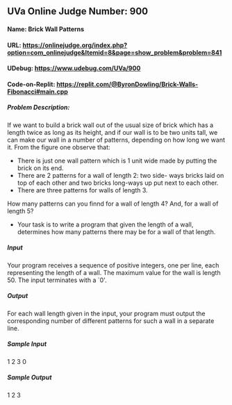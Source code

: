 ## UVa Online Judge Number: 900
#### Name: Brick Wall Patterns
#### URL: https://onlinejudge.org/index.php?option=com_onlinejudge&Itemid=8&page=show_problem&problem=841
#### UDebug: https://www.udebug.com/UVa/900
#### Code-on-Replit: https://replit.com/@ByronDowling/Brick-Walls-Fibonacci#main.cpp

##### Problem Description:
If we want to build a brick wall out of the usual size of brick which has a length twice as long as its height, and if our wall is to be two units tall, we can make our wall in a number of patterns, depending on how long we want it.
From the figure one observe that:
  - There is just one wall pattern which is 1 unit wide made by putting the brick on its end.
  - There are 2 patterns for a wall of length 2: two side- ways bricks laid on top of each other and two bricks long-ways up put next to each other.
  - There are three patterns for walls of length 3.

How many patterns can you finnd for a wall of length 4? And, for a wall of length 5?
  - Your task is to write a program that given the length of a wall, determines how many patterns there may be for a wall of that length.

##### Input
Your program receives a sequence of positive integers, one per line, each representing the length of a wall. The maximum value for the wall is length 50. The input terminates with a `0'.

##### Output
For each wall length given in the input, your program must output the corresponding number of different patterns for such a wall in a separate line.

##### Sample Input
1
2
3
0

##### Sample Output
1
2
3
